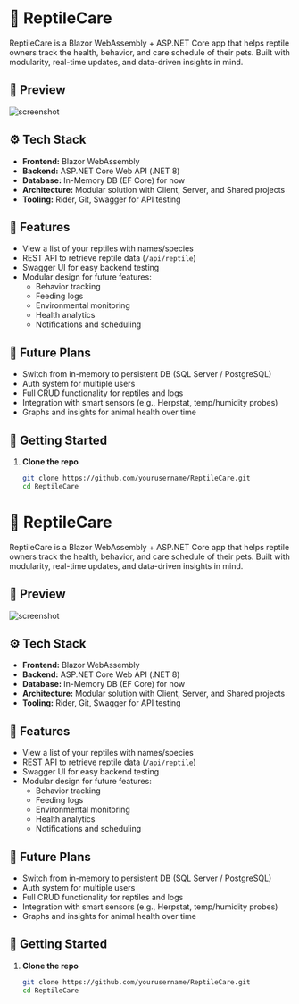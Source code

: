 # 🦎 ReptileCare

ReptileCare is a Blazor WebAssembly + ASP.NET Core app that helps reptile owners track the health, behavior, and care schedule of their pets. Built with modularity, real-time updates, and data-driven insights in mind.

## 📸 Preview

![screenshot](https://your-screenshot-url.com) <!-- Optional: Replace with a real image if you want -->

## ⚙️ Tech Stack

- **Frontend:** Blazor WebAssembly
- **Backend:** ASP.NET Core Web API (.NET 8)
- **Database:** In-Memory DB (EF Core) for now
- **Architecture:** Modular solution with Client, Server, and Shared projects
- **Tooling:** Rider, Git, Swagger for API testing

## 🚀 Features

- View a list of your reptiles with names/species
- REST API to retrieve reptile data (`/api/reptile`)
- Swagger UI for easy backend testing
- Modular design for future features:
  - Behavior tracking
  - Feeding logs
  - Environmental monitoring
  - Health analytics
  - Notifications and scheduling

## 🧠 Future Plans

- Switch from in-memory to persistent DB (SQL Server / PostgreSQL)
- Auth system for multiple users
- Full CRUD functionality for reptiles and logs
- Integration with smart sensors (e.g., Herpstat, temp/humidity probes)
- Graphs and insights for animal health over time

## 🔧 Getting Started

1. **Clone the repo**  
   ```bash
   git clone https://github.com/yourusername/ReptileCare.git
   cd ReptileCare
# 🦎 ReptileCare

ReptileCare is a Blazor WebAssembly + ASP.NET Core app that helps reptile owners track the health, behavior, and care schedule of their pets. Built with modularity, real-time updates, and data-driven insights in mind.

## 📸 Preview

![screenshot](https://your-screenshot-url.com) <!-- Optional: Replace with a real image if you want -->

## ⚙️ Tech Stack

- **Frontend:** Blazor WebAssembly
- **Backend:** ASP.NET Core Web API (.NET 8)
- **Database:** In-Memory DB (EF Core) for now
- **Architecture:** Modular solution with Client, Server, and Shared projects
- **Tooling:** Rider, Git, Swagger for API testing

## 🚀 Features

- View a list of your reptiles with names/species
- REST API to retrieve reptile data (`/api/reptile`)
- Swagger UI for easy backend testing
- Modular design for future features:
  - Behavior tracking
  - Feeding logs
  - Environmental monitoring
  - Health analytics
  - Notifications and scheduling

## 🧠 Future Plans

- Switch from in-memory to persistent DB (SQL Server / PostgreSQL)
- Auth system for multiple users
- Full CRUD functionality for reptiles and logs
- Integration with smart sensors (e.g., Herpstat, temp/humidity probes)
- Graphs and insights for animal health over time

## 🔧 Getting Started

1. **Clone the repo**  
   ```bash
   git clone https://github.com/yourusername/ReptileCare.git
   cd ReptileCare

